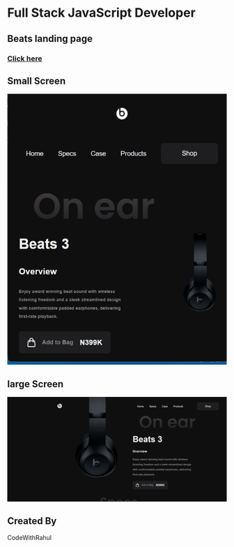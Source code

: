 # Full Stack JavaScript Developer

## Beats landing page

### [Click here](https://beatsphone.netlify.app/)

## Small Screen
![](./assets/small.png)

## large Screen
![](./assets/large.png)

## Created By
CodeWithRahul
